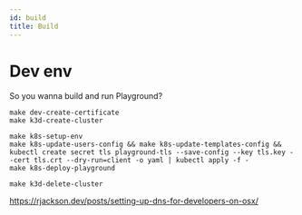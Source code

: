 ```yaml
---
id: build
title: Build
---
```


# Dev env

So you wanna build and run Playground?

```shell
make dev-create-certificate
make k3d-create-cluster

make k8s-setup-env
make k8s-update-users-config && make k8s-update-templates-config && kubectl create secret tls playground-tls --save-config --key tls.key --cert tls.crt --dry-run=client -o yaml | kubectl apply -f -
make k8s-deploy-playground

make k3d-delete-cluster
```

https://rjackson.dev/posts/setting-up-dns-for-developers-on-osx/
